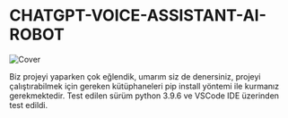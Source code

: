 # CHATGPT-VOICE-ASSISTANT-AI-ROBOT
![Cover](https://github.com/YigitalpDikmen/CHATGPT-VOICE-ASSISTANT-AI-ROBOT/assets/45261965/d48eee47-3cea-44e8-83e3-7a90453def0f)

Biz projeyi yaparken çok eğlendik, umarım siz de denersiniz, projeyi çalıştırabilmek için gereken kütüphaneleri pip install yöntemi ile kurmanız gerekmektedir. 
Test edilen sürüm python 3.9.6 ve VSCode IDE üzerinden test edildi.
